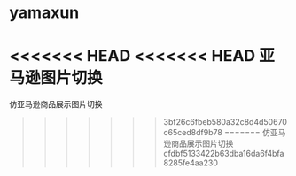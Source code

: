 # yamaxun
<<<<<<< HEAD
<<<<<<< HEAD
亚马逊图片切换
=======
仿亚马逊商品展示图片切换
>>>>>>> 3bf26c6fbeb580a32c8d4d50670c65ced8df9b78
=======
仿亚马逊商品展示图片切换
>>>>>>> cfdbf5133422b63dba16da6f4bfa8285fe4aa230
